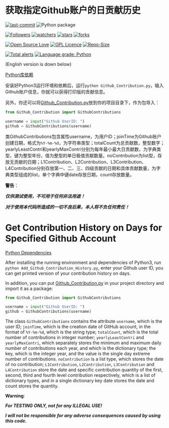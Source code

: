 # 获取指定Github账户的日贡献历史

[![last-commit](https://img.shields.io/github/last-commit/HollowMan6/Github-Contribution)](../../graphs/commit-activity)
![Python package](https://github.com/HollowMan6/Github-Contribution/workflows/Python%20package/badge.svg)

[![Followers](https://img.shields.io/github/followers/HollowMan6?style=social)](https://github.com/HollowMan6?tab=followers)
[![watchers](https://img.shields.io/github/watchers/HollowMan6/Github-Contribution?style=social)](../../watchers)
[![stars](https://img.shields.io/github/stars/HollowMan6/Github-Contribution?style=social)](../../stargazers)
[![forks](https://img.shields.io/github/forks/HollowMan6/Github-Contribution?style=social)](../../network/members)

[![Open Source Love](https://img.shields.io/badge/-%E2%9D%A4%20Open%20Source-Green?style=flat-square&logo=Github&logoColor=white&link=https://hollowman6.github.io/fund.html)](https://hollowman6.github.io/fund.html)
[![GPL Licence](https://img.shields.io/badge/license-GPL-blue)](https://opensource.org/licenses/GPL-3.0/)
[![Repo-Size](https://img.shields.io/github/repo-size/HollowMan6/Github-Contribution.svg)](../../archive/master.zip)

[![Total alerts](https://img.shields.io/lgtm/alerts/g/HollowMan6/Github-Contribution.svg?logo=lgtm&logoWidth=18)](https://lgtm.com/projects/g/HollowMan6/Github-Contribution/alerts/)
[![Language grade: Python](https://img.shields.io/lgtm/grade/python/g/HollowMan6/Github-Contribution.svg?logo=lgtm&logoWidth=18)](https://lgtm.com/projects/g/HollowMan6/Github-Contribution/context:python)

(English version is down below)

[Python库依赖](../../network/dependencies)

安装好Python3运行环境和依赖后，运行`python Github_Contribution.py`，输入Github账户信息，你就可以获得打印版的贡献信息。

另外，你还可以将[Github_Contribution.py](Github_Contribution.py)放到你的项目目录下，作为包导入：

```python
from Github_Contribution import GithubContributions

username = input("Github UserID: ")
github = GithubContributions(username)
```

类GithubContributions包含属性username，为用户ID；joinTime为Github账户创建日期，格式为`%Y-%m-%d`，为字符串类型；totalCount为总贡献数，整型数字；yearlyLeastContri和yearlyMaxContri分别为每年最小最大日贡献数，为字典类型，键为整型年份，值为整型的单日极值贡献数量。noContribution为list型，存放无贡献的日期；L1Contribution、L2Contribution、L3Contribution、L4Contribution分别存放第一、二、三、四级贡献的日期和具体贡献数量，为字典类型组成的list，单个字典中键date存放日期，count存放数量。

**警告**：

***仅供测试使用，不可用于任何非法用途！***

***对于使用本代码所造成的一切不良后果，本人将不负任何责任！***

# Get Contribution History on Days for Specified Github Account

[Python Dependencies](../../network/dependencies)

After installing the running environment and dependencies of Python3, run `python Add_Github_Contribution_History.py`, enter your Github user ID, you can get printed version of your contribution history on days.

In addition, you can put [Github_Contribution.py](Github_Contribution.py) in your project directory and import it as a package:

```python
from Github_Contribution import GithubContributions

username = input("Github UserID: ")
github = GithubContributions(username)
```

The class `GithubContributions` contains the attribute `username`, which is the user ID; `joinTime`, which is the creation date of GitHub account, in the format of `%Y-%m-%d`, which is the string type; `totalCount`, which is the total number of contributions in integer number; `yearlyLeastContri` and `yearlyMaxContri`, which separately stores the minimum and maximum daily number of contributions each year, and which is the dictionary type; the key, which is the integer year, and the value is the single day extreme number of contributions. `noContribution` is a list type, which stores the date of no contribution; `L1Contribution`, `L2Contribution`, `L3Contribution` and `L4Contribution` store the date and specific contribution quantity of the first, second, third and fourth level contribution respectively, which is a list of dictionary types, and in a single dictionary key date stores the date and count stores the quantity.

**Warning**:

***For TESTING ONLY, not for any ILLEGAL USE!***

***I will not be responsible for any adverse consequences caused by using this code.***
